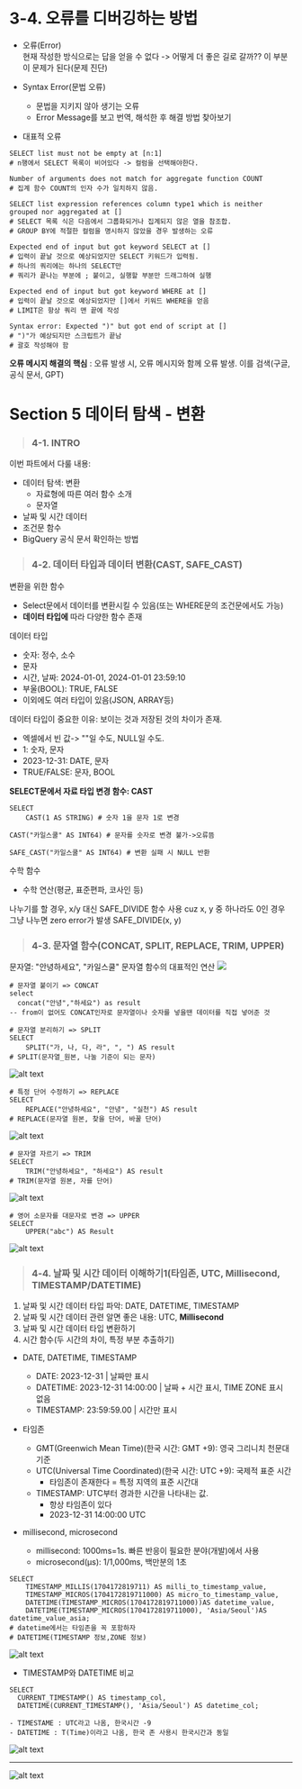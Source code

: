 # 3-4. 오류를 디버깅하는 방법
- 오류(Error)  
현재 작성한 방식으로는 답을 얻을 수 없다 -> 어떻게 더 좋은 길로 갈까??
이 부분이 문제가 된다(문제 진단)

- Syntax Error(문법 오류)
    * 문법을 지키지 않아 생기는 오류
    * Error Message를 보고 번역, 해석한 후 해결 방법 찾아보기

- 대표적 오류
```
SELECT list must not be empty at [n:1]
# n행에서 SELECT 목록이 비어있다 -> 컬럼을 선택해야한다.
```
```
Number of arguments does not match for aggregate function COUNT
# 집계 함수 COUNT의 인자 수가 일치하지 않음.  
```
```
SELECT list expression references column type1 which is neither grouped nor aggregated at []
# SELECT 목록 식은 다음에서 그룹화되거나 집계되지 않은 열을 참조합.
# GROUP BY에 적절한 컬럼을 명시하지 않았을 경우 발생하는 오류
```
```
Expected end of input but got keyword SELECT at []
# 입력이 끝날 것으로 예상되었지만 SELECT 키워드가 입력됨.
# 하나의 쿼리에는 하나의 SELECT만
# 쿼리가 끝나는 부분에 ; 붙이고, 실행할 부분만 드래그하여 실행
```
```
Expected end of input but got keyword WHERE at []
# 입력이 끝날 것으로 예상되었지만 []에서 키워드 WHERE을 얻음
# LIMIT은 항상 쿼리 맨 끝에 작성
```
```
Syntax error: Expected ")" but got end of script at []
# ")"가 예상되지만 스크립트가 끝남
# 괄호 작성해야 함
```

**오류 메시지 해결의 핵심**
: 오류 발생 시, 오류 메시지와 함께 오류 발생. 이를 검색(구글, 공식 문서, GPT)


# Section 5 데이터 탐색 - 변환

>### 4-1. INTRO
이번 파트에서 다룰 내용:
- 데이터 탐색: 변환
    - 자료형에 따른 여러 함수 소개
    - 문자열
- 날짜 및 시간 데이터
- 조건문 함수
- BigQuery 공식 문서 확인하는 방법




>### 4-2. 데이터 타입과 데이터 변환(CAST, SAFE_CAST)
변환을 위한 함수
- Select문에서 데이터를 변환시킬 수 있음(또는 WHERE문의 조건문에서도 가능)
- **데이터 타입에** 따라 다양한 함수 존재

데이터 타입
- 숫자: 정수, 소수
- 문자
- 시간, 날짜: 2024-01-01, 2024-01-01 23:59:10
- 부울(BOOL): TRUE, FALSE
- 이외에도 여러 타입이 있음(JSON, ARRAY등)

데이터 타입이 중요한 이유: 보이는 것과 저장된 것의 차이가 존재.
- 엑셀에서 빈 값-> ""일 수도, NULL일 수도.
- 1: 숫자, 문자
- 2023-12-31: DATE, 문자
- TRUE/FALSE: 문자, BOOL

**SELECT문에서 자료 타입 변경 함수: CAST**
```
SELECT
    CAST(1 AS STRING) # 숫자 1을 문자 1로 변경

CAST("카일스쿨" AS INT64) # 문자를 숫자로 변경 불가->오류뜸

SAFE_CAST("카일스쿨" AS INT64) # 변환 실패 시 NULL 반환
```

수학 함수
- 수학 연산(평균, 표준편파, 코사인 등)

나누기를 할 경우, x/y 대신 SAFE_DIVIDE 함수 사용 cuz x, y 중 하나라도 0인 경우 그냥 나누면 zero error가 발생
SAFE_DIVIDE(x, y)



>### 4-3. 문자열 함수(CONCAT, SPLIT, REPLACE, TRIM, UPPER)
문자열: "안녕하세요", "카일스쿨"
문자열 함수의 대표적인 연산
![](../SQL/Assignment_25_1/images/IMG_B12434023708-1.jpeg)

```
# 문자열 붙이기 => CONCAT
select
  concat("안녕","하세요") as result
-- from이 없어도 CONCAT인자로 문자열이나 숫자를 넣을땐 데이터를 직접 넣어준 것
```

```
# 문자열 분리하기 => SPLIT
SELECT
    SPLIT("가, 나, 다, 라", ", ") AS result
# SPLIT(문자열_원본, 나눌 기준이 되는 문자)
```
![alt text](../SQL/Assignment_25_1/images/스크린샷%202025-04-05%20오후%2011.57.03.png)
```
# 특정 단어 수정하기 => REPLACE
SELECT
    REPLACE("안녕하세요", "안녕", "실천") AS result
# REPLACE(문자열 원본, 찾을 단어, 바꿀 단어)
```
![alt text](../SQL/Assignment_25_1/images/스크린샷%202025-04-05%20오후%2011.58.13.png)

```
# 문자열 자르기 => TRIM
SELECT
    TRIM("안녕하세요", "하세요") AS result
# TRIM(문자열 원본, 자를 단어)
```
![alt text](../SQL/Assignment_25_1/images/스크린샷%202025-04-05%20오후%2011.59.29.png)

```
# 영어 소문자를 대문자로 변경 => UPPER
SELECT
    UPPER("abc") AS Result
```
![alt text](../SQL/Assignment_25_1/images/스크린샷%202025-04-05%20오후%2011.59.57.png)




>### 4-4. 날짜 및 시간 데이터 이해하기1(타임존, UTC, Millisecond, TIMESTAMP/DATETIME) 
1) 날짜 및 시간 데이터 타입 파악: DATE, DATETIME, TIMESTAMP
2) 날짜 및 시간 데이터 관련 알면 좋은 내용: UTC, **Millisecond**
3) 날짜 및 시간 데이터 타입 변환하기
4) 시간 함수(두 시간의 차이, 특정 부분 추출하기)

* DATE, DATETIME, TIMESTAMP
    - DATE: 2023-12-31 | 날짜만 표시
    - DATETIME: 2023-12-31 14:00:00 | 날짜 + 시간 표시, TIME ZONE 표시 없음
    - TIMESTAMP: 23:59:59.00 | 시간만 표시

* 타임존
    - GMT(Greenwich Mean Time)(한국 시간: GMT +9): 영국 그리니치 천문대 기준
    - UTC(Universal Time Coordinated)(한국 시간: UTC +9): 국제적 표준 시간
        - 타임존이 존재한다 = 특정 지역의 표준 시간대
    - TIMESTAMP: UTC부터 경과한 시간을 나타내는 값. 
        - 항상 타임존이 있다
        - 2023-12-31 14:00:00 UTC

* millisecond, microsecond
    - millisecond: 1000ms=1s. 빠른 반응이 필요한 분야(개발)에서 사용
    - microsecond(μs): 1/1,000ms, 백만분의 1초
```
SELECT
    TIMESTAMP_MILLIS(1704172819711) AS milli_to_timestamp_value,
    TIMESTAMP_MICROS(1704172819711000) AS micro_to_timestamp_value,
    DATETIME(TIMESTAMP_MICROS(1704172819711000))AS datetime_value,
    DATETIME(TIMESTAMP_MICROS(1704172819711000), 'Asia/Seoul')AS datetime_value_asia;
# datetime에서는 타임존을 꼭 포함하자
# DATETIME(TIMESTAMP 정보,ZONE 정보)
```
![alt text]()

* TIMESTAMP와 DATETIME 비교
```
SELECT
  CURRENT_TIMESTAMP() AS timestamp_col,
  DATETIME(CURRENT_TIMESTAMP(), 'Asia/Seoul') AS datetime_col;
```
    - TIMESTAME : UTC라고 나옴, 한국시간 -9
    - DATETIME : T(Time)이라고 나옴, 한국 존 사용시 한국시간과 동일
![alt text]()


---

![alt text]()